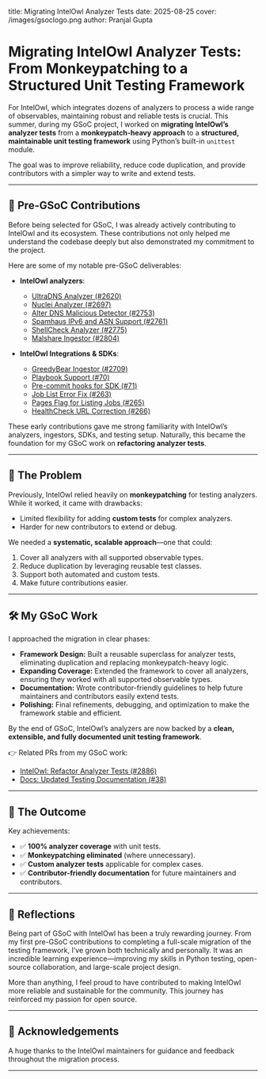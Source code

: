 title: Migrating IntelOwl Analyzer Tests
date: 2025-08-25
cover: /images/gsoclogo.png
author: Pranjal Gupta

# Migrating IntelOwl Analyzer Tests: From Monkeypatching to a Structured Unit Testing Framework  

For IntelOwl, which integrates dozens of analyzers to process a wide range of observables, maintaining robust and reliable tests is crucial. This summer, during my GSoC project, I worked on **migrating IntelOwl’s analyzer tests** from a **monkeypatch-heavy approach** to a **structured, maintainable unit testing framework** using Python’s built-in `unittest` module. 

The goal was to improve reliability, reduce code duplication, and provide contributors with a simpler way to write and extend tests.  

---

## 🌱 Pre-GSoC Contributions  

Before being selected for GSoC, I was already actively contributing to IntelOwl and its ecosystem. These contributions not only helped me understand the codebase deeply but also demonstrated my commitment to the project.  

Here are some of my notable pre-GSoC deliverables:  

- **IntelOwl analyzers**:  
  - [UltraDNS Analyzer (#2620)](https://github.com/intelowlproject/IntelOwl/pull/2620)  
  - [Nuclei Analyzer (#2697)](https://github.com/intelowlproject/IntelOwl/pull/2697)  
  - [Alter DNS Malicious Detector (#2753)](https://github.com/intelowlproject/IntelOwl/pull/2753)  
  - [Spamhaus IPv6 and ASN Support (#2761)](https://github.com/intelowlproject/IntelOwl/pull/2761)  
  - [ShellCheck Analyzer (#2775)](https://github.com/intelowlproject/IntelOwl/pull/2775)  
  - [Malshare Ingestor (#2804)](https://github.com/intelowlproject/IntelOwl/pull/2804)  

- **IntelOwl Integrations & SDKs**:  
  - [GreedyBear Ingestor (#2709)](https://github.com/intelowlproject/IntelOwl/pull/2709)  
  - [Playbook Support (#70)](https://github.com/intelowlproject/go-intelowl/pull/70)  
  - [Pre-commit hooks for SDK (#71)](https://github.com/intelowlproject/go-intelowl/pull/71)  
  - [Job List Error Fix (#263)](https://github.com/intelowlproject/pyintelowl/pull/263)  
  - [Pages Flag for Listing Jobs (#265)](https://github.com/intelowlproject/pyintelowl/pull/265)  
  - [HealthCheck URL Correction (#266)](https://github.com/intelowlproject/pyintelowl/pull/266)  

These early contributions gave me strong familiarity with IntelOwl’s analyzers, ingestors, SDKs, and testing setup. Naturally, this became the foundation for my GSoC work on **refactoring analyzer tests**.  

---

## 🔎 The Problem  

Previously, IntelOwl relied heavily on **monkeypatching** for testing analyzers. While it worked, it came with drawbacks:  

- Limited flexibility for adding **custom tests** for complex analyzers.  
- Harder for new contributors to extend or debug.  

We needed a **systematic, scalable approach**—one that could:  
1. Cover all analyzers with all supported observable types.  
2. Reduce duplication by leveraging reusable test classes.  
3. Support both automated and custom tests.  
4. Make future contributions easier.  

---

## 🛠 My GSoC Work  

I approached the migration in clear phases:  

- **Framework Design:** Built a reusable superclass for analyzer tests, eliminating duplication and replacing monkeypatch-heavy logic.  
- **Expanding Coverage:** Extended the framework to cover all analyzers, ensuring they worked with all supported observable types.  
- **Documentation:** Wrote contributor-friendly guidelines to help future maintainers and contributors easily extend tests.  
- **Polishing:** Final refinements, debugging, and optimization to make the framework stable and efficient.  

By the end of GSoC, IntelOwl’s analyzers are now backed by a **clean, extensible, and fully documented unit testing framework**.  

👉 Related PRs from my GSoC work:  
- [IntelOwl: Refactor Analyzer Tests (#2886)](https://github.com/intelowlproject/IntelOwl/pull/2886)  
- [Docs: Updated Testing Documentation (#38)](https://github.com/intelowlproject/docs/pull/38)  
---

## 🚀 The Outcome  

Key achievements:  
- ✅ **100% analyzer coverage** with unit tests.  
- ✅ **Monkeypatching eliminated** (where unnecessary).  
- ✅ **Custom analyzer tests** applicable for complex cases.  
- ✅ **Contributor-friendly documentation** for future maintainers and contributors.  

---

## 💭 Reflections  

Being part of GSoC with IntelOwl has been a truly rewarding journey. From my first pre-GSoC contributions to completing a full-scale migration of the testing framework, I’ve grown both technically and personally. It was an incredible learning experience—improving my skills in Python testing, open-source collaboration, and large-scale project design.  

More than anything, I feel proud to have contributed to making IntelOwl more reliable and sustainable for the community. This journey has reinforced my passion for open source.

---

## 🙌 Acknowledgements  

A huge thanks to the IntelOwl maintainers for guidance and feedback throughout the migration process.  

---
